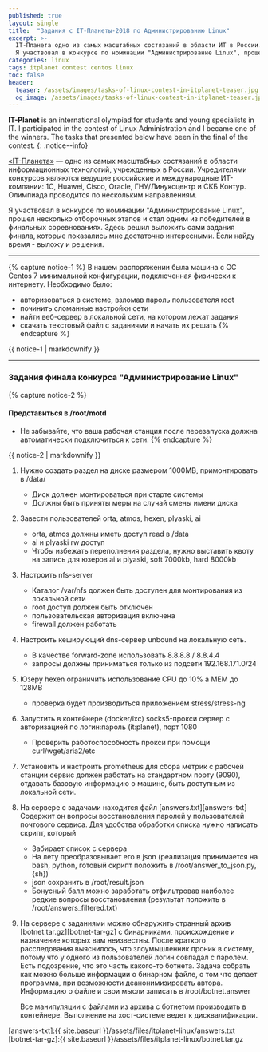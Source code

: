 ```yaml
---
published: true
layout: single
title:  "Задания с IT-Планеты-2018 по Администрированию Linux"
excerpt: >-
  IT-Планета одно из самых масштабных состязаний в области ИТ в России.
  Я участвовал в конкурсе по номинации "Администрирование Linux", прошел несколько отборочных этапов и стал одним из победителей в финальных соревнованиях. Здесь выложены задания финала.
categories: linux
tags: itplanet contest centos linux
toc: false
header:
  teaser: /assets/images/tasks-of-linux-contest-in-itplanet-teaser.jpg
  og_image: /assets/images/tasks-of-linux-contest-in-itplanet-teaser.jpg
---
```


**IT-Planet** is an international olympiad for students and young specialists in IT.
I participated in the contest of Linux Administration and I became one of the winners.
The tasks that presented below have been in the final of the contest.
{: .notice--info}

[«IT-Планета»][itplanet] — одно из самых масштабных состязаний в области информационных технологий, учрежденных в России.
Учредителями конкурсов являются ведущие российские и международные ИТ-компании: 1С, Huawei, Cisco, Oracle, ГНУ/Линуксцентр и СКБ Контур.
Олимпиада проводится по нескольким направлениям.

Я участвовал в конкурсе по номинации "Администрирование Linux", прошел несколько отборочных этапов и стал одним из победителей в финальных соревнованиях.
Здесь решил выложить сами задания финала, которые показались мне достаточно интересными. Если найду время - выложу и решения.

---

{% capture notice-1 %}
В нашем распоряжении была машина с OC Centos 7 минимальной конфигурации, подключенная физически к интернету. Необходимо было:
  * авторизоваться в системе, взломав пароль пользователя root
  * починить сломанные настройки сети
  * найти веб-сервер в локальной сети, на котором лежат задания
  * скачать текстовый файл с заданиями и начать их решать
{% endcapture %}

<div class="notice--info">{{ notice-1 | markdownify }}</div>

---

### Задания финала конкурса "Администрирование Linux"

{% capture notice-2 %}
#### Представиться в /root/motd

* Не забывайте, что ваша рабочая станция после перезапуска должна автоматически
 подключиться к сети.
{% endcapture %}

<div class="notice">{{ notice-2 | markdownify }}</div>

1. Нужно создать раздел на диске размером 1000MB, примонтировать в /data/
   * Диск должен монтироваться при старте системы
   * Должны быть приняты меры на случай смены имени диска

2. Завести пользователей orta, atmos, hexen, plyaski, ai
   * orta, atmos должны иметь доступ read в /data
   * ai и plyaski rw доступ
   * Чтобы избежать переполнения раздела, нужно выставить квоту на запись для
     юзеров ai и plyaski, soft 7000kb, hard 8000kb

3. Настроить nfs-server
   * Каталог /var/nfs должен быть доступен для монтирования из локальной сети
   * root доступ должен быть отключен
   * пользовательская авторизация включена
   * firewall должен работать

4. Настроить кеширующий dns-сервер unbound на локальную сеть.
   * В качестве forward-zone использовать 8.8.8.8 / 8.8.4.4
   * запросы должны приниматься только из подсети 192.168.171.0/24

5. Юзеру hexen ограничить использование CPU до 10% а MEM до 128MB
   * проверка будет производиться приложением stress/stress-ng

6. Запустить в контейнере (docker/lxc) socks5-прокси сервер с авторизацией по
   логин:пароль (it:planet), порт 1080
   * Проверить работоспособность прокси при помощи curl/wget/aria2/etc

7. Установить и настроить prometheus для сбора метрик с рабочей станции
   сервис должен работать на стандартном порту (9090), отдавать базовую
   информацию о машине, быть доступным из локальной сети.

8. На сервере с задачами находится файл [answers.txt][answers-txt]
   Содержит он вопросы восстановления паролей у пользователей почтового
   сервиса. Для удобства обработки списка нужно написать скрипт, который
   * Забирает список с сервера
   * На лету преобразовывает его в json
     (реализация принимается на bash, python, готовый скрипт положить в /root/answer_to_json.py,{sh})
   * json сохранить в /root/result.json
   * Бонусный балл можно заработать отфильтровав наиболее редкие вопросы восстановления
     (результат положить в /root/answers_filtered.txt)

9. На сервере с заданиями можно обнаружить странный архив [botnet.tar.gz][botnet-tar-gz] с бинарниками,
   происхождение и назначение которых вам неизвестны. После краткого
   расследования выяснилось, что злоумышленник проник в систему, потому что у
   одного из пользователей логин совпадал с паролем. Есть подозрение, что это
   часть какого-то ботнета. Задача собрать как можно больше информации о
   бинарном файле, о том что делает программа, при возможности деанонимизировать автора.
   Информацию о файле и свои мысли записать в /root/botnet.answer

   Все манипуляции с файлами из архива с ботнетом производить в контейнере. Выполнение на хост-системе ведет
   к дисквалификации.


[itplanet]:http://world-it-planet.org/
[answers-txt]:{{ site.baseurl }}/assets/files/itplanet-linux/answers.txt
[botnet-tar-gz]:{{ site.baseurl }}/assets/files/itplanet-linux/botnet.tar.gz
